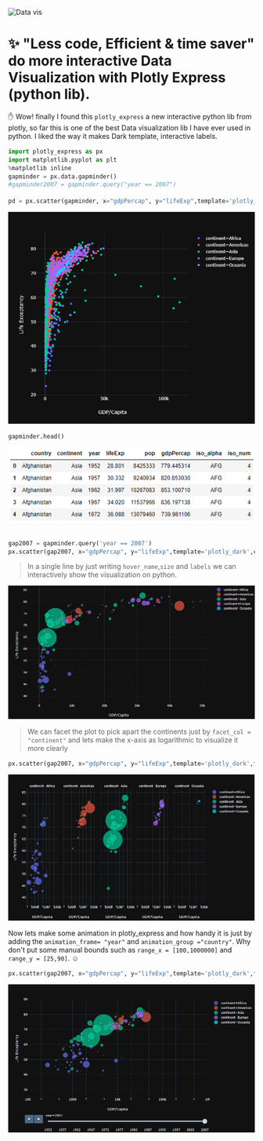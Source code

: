 ![Data vis](https://abovethelaw.com/wp-content/uploads/2015/06/data-visualization.jpg)
# :sparkles:	"Less code, Efficient & time saver" do more interactive Data Visualization with Plotly Express (python lib).

:hand: Wow! finally I found this `plotly_express` a new interactive python lib from plotly, so far this is one of the best Data visualization lib I have ever used in python. I liked the way it makes Dark template, interactive labels.

```python
import plotly_express as px
import matplotlib.pyplot as plt
%matplotlib inline
gapminder = px.data.gapminder()
#gapminder2007 = gapminder.query("year == 2007")

pd = px.scatter(gapminder, x="gdpPercap", y="lifeExp",template='plotly_dark',color='continent',labels = dict(lifeExp='Life Exceptancy',gdpPercap = 'GDP/Capita'))

```
![](plotly_express.png)
```python 
gapminder.head()
```
![](table.view.png)
```python

gap2007 = gapminder.query('year == 2007')
px.scatter(gap2007, x="gdpPercap", y="lifeExp",template='plotly_dark',color='continent',hover_name='country',size='pop',size_max=60,labels = dict(lifeExp='Life Exceptancy',gdpPercap = 'GDP/Capita'))

```
>In a single line by just writing `hover_name`,`size` and `labels` we can interactively show the visualization on python.

![](Animation.gif)



> We can facet the plot to pick apart the continents just by `facet_col = "continent"` and lets make the x-axis as logarithmic to visualize it more clearly

```python
px.scatter(gap2007, x="gdpPercap", y="lifeExp",template='plotly_dark',facet_col = "continent", log_x= True,color='continent',hover_name='country',size='pop',size_max=60,labels = dict(lifeExp='Life Exceptancy',gdpPercap = 'GDP/Capita'))
```
![](facet.gif)

Now lets make some animation in plotly_express and how handy it is just by adding the `animation_frame= "year"` and `animation_group ="country"`. Why don't put some manual bounds such as `range_x = [100,1000000]` and `range_y = [25,90]`. :relaxed:

```python
px.scatter(gap2007, x="gdpPercap", y="lifeExp",template='plotly_dark',facet_col = "continent", log_x= True,color='continent',animation_frame= "year",animation_group ="country",hover_name='country', range_x = [100,1000000], range_y = [25,90] ,size='pop',size_max=60,labels = dict(lifeExp='Life Exceptancy',gdpPercap = 'GDP/Capita'))
```
![](animation_yearly.gif)

